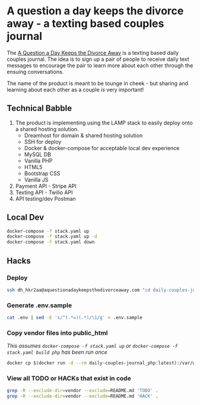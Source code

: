 # A question a day keeps the divorce away - a texting based couples journal
The [A Question a Day Keeps the Divorce Away](https://aquestionadaykeepsthedivorceaway.com/) is a texting based daily couples journal. The idea is to sign up a pair of people to receive daily text messages to encourage the pair to learn more about each other through the ensuing conversations.

The name of the product is meant to be tounge in cheek - but sharing and learning about each other as a couple _is_ very important!

## Technical Babble
1. The product is implementing using the LAMP stack to easily deploy onto a shared hosting solution.
    - Dreamhost for domain & shared hosting solution
    - SSH for deploy
    - Docker & docker-compose for acceptable local dev experience
    - MySQL DB
    - Vanilla PHP
    - HTML5
    - Bootstrap CSS
    - Vanilla JS
1. Payment API - Stripe API
1. Texting API - Twilio API
1. API testing/dev Postman

## Local Dev
```bash
docker-compose -f stack.yaml up
docker-compose -f stack.yaml up -d
docker-compose -f stack.yaml down
```

## Hacks

### Deploy
```bash
ssh dh_hkr2aa@aquestionadaykeepsthedivorceaway.com "cd daily-couples-journal && git pull  && cd .. && rsync -avz daily-couples-journal/public_html/ aquestionadaykeepsthedivorceaway.com/"
```

### Generate .env.sample
```bash
cat .env | sed -E 's/^(.*=)(.*)/\1/g' > .env.sample
```

### Copy vendor files into public_html
_This assumes `docker-compose -f stack.yaml up` or `docker-compose -f stack.yaml build php` has been run once_
```bash
docker cp $(docker run -d --rm daily-couples-journal_php:latest):/var/www/html/vendor public_html
```

### View all TODO or HACKs that exist in code
```bash
grep -R --exclude-dir=vendor --exclude=README.md 'TODO' .
grep -R --exclude-dir=vendor --exclude=README.md 'HACK' .
```

